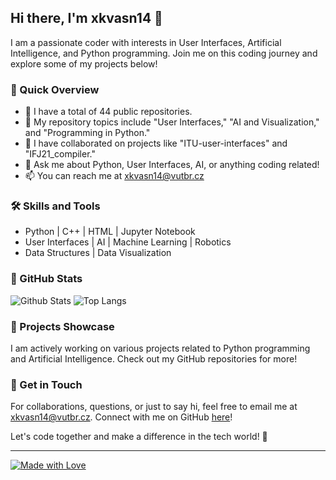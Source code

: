 ## Hi there, I'm xkvasn14 👋

I am a passionate coder with interests in User Interfaces, Artificial Intelligence, and Python programming. Join me on this coding journey and explore some of my projects below!

### 🚀 Quick Overview

- 🔭 I have a total of 44 public repositories.
- 🌱 My repository topics include "User Interfaces," "AI and Visualization," and "Programming in Python."
- 👯 I have collaborated on projects like "ITU-user-interfaces" and "IFJ21_compiler."
- 💬 Ask me about Python, User Interfaces, AI, or anything coding related!
- 📫 You can reach me at xkvasn14@vutbr.cz

### 🛠️ Skills and Tools

- Python | C++ | HTML | Jupyter Notebook
- User Interfaces | AI | Machine Learning | Robotics
- Data Structures | Data Visualization

### 🌟 GitHub Stats

![Github Stats](https://github-readme-stats.vercel.app/api?username=xkvasn14)
![Top Langs](https://github-readme-stats.vercel.app/api/top-langs/?username=xkvasn14)

### 🚀 Projects Showcase

I am actively working on various projects related to Python programming and Artificial Intelligence. Check out my GitHub repositories for more!

### 📧 Get in Touch

For collaborations, questions, or just to say hi, feel free to email me at xkvasn14@vutbr.cz. Connect with me on GitHub [here](https://linkedin.com/in/jaroslavkvasnicka1997)!

Let's code together and make a difference in the tech world! 🚀

---

[![Made with Love](https://img.shields.io/badge/Made%20with-Love-1f425f.svg)](https://GitHub.com/xkvasn14/)
